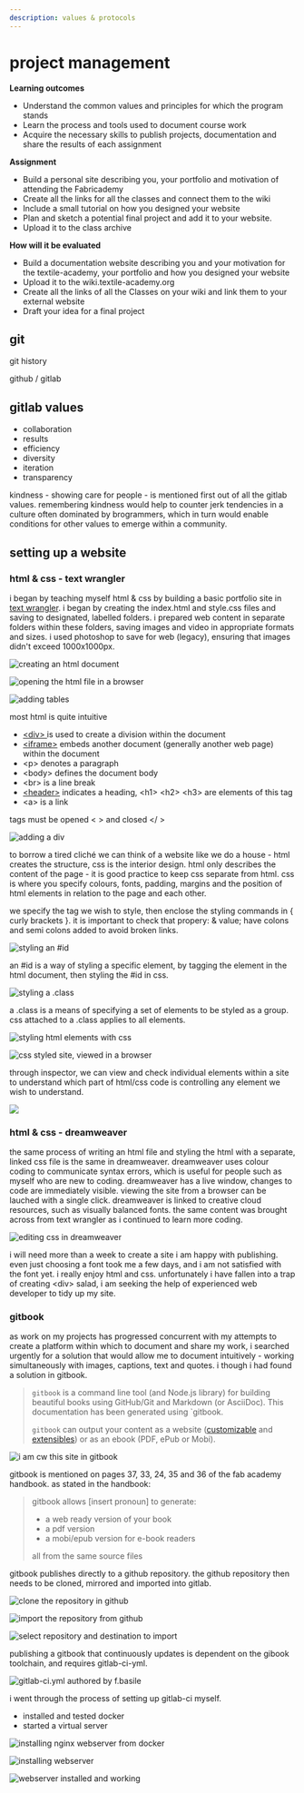 ```yaml
---
description: values & protocols
---
```


# project management

  


**Learning outcomes**

* Understand the common values and principles for which the program stands
* Learn the process and tools used to document course work
* Acquire the necessary skills to publish projects, documentation and share the results of each assignment

**Assignment**

* Build a personal site describing you, your portfolio and motivation of attending the Fabricademy
* Create all the links for all the classes and connect them to the wiki
* Include a small tutorial on how you designed your website
* Plan and sketch a potential final project and add it to your website.
* Upload it to the class archive

**How will it be evaluated**

* Build a documentation website describing you and your motivation for the textile-academy, your portfolio and how you designed your website
* Upload it to the wiki.textile-academy.org
* Create all the links of all the Classes on your wiki and link them to your external website
* Draft your idea for a final project

### 

## git

git history

github / gitlab

## gitlab values

* collaboration
* results
* efficiency
* diversity
* iteration
* transparency

kindness - showing care for people - is mentioned first out of all the gitlab values. remembering kindness would help to counter jerk tendencies in a culture often dominated by brogrammers, which in turn would enable conditions for other values to emerge within a community. 

## setting up a website

### html & css - text wrangler

i began by teaching myself html & css by building a basic portfolio site in [text wrangler](https://www.barebones.com/products/textwrangler/). i began by creating the index.html and style.css files and saving to designated, labelled folders. i prepared web content in separate folders within these folders, saving images and video in appropriate formats and sizes. i used photoshop to save for web \(legacy\), ensuring that images didn't exceed 1000x1000px. 

![creating an html document](.gitbook/assets/screen-shot-2018-10-03-at-12.14.43-pm.png)

![opening the html file in a browser](.gitbook/assets/screen-shot-2018-10-03-at-12.19.22-pm.png)

![adding tables](.gitbook/assets/screen-shot-2018-10-03-at-1.15.18-pm.png)

  


most html is quite intuitive 

*  [&lt;div&gt; ](https://www.w3schools.com/Tags/tag_div.asp)is used to create a division within the document
* [&lt;iframe&gt;](https://www.w3schools.com/Tags/tag_iframe.asp) embeds another document \(generally another web page\) within the document
* &lt;p&gt; denotes a paragraph
* &lt;body&gt; defines the document body
* &lt;br&gt; is a line break
* [&lt;header&gt;](https://www.w3schools.com/Tags/tag_header.asp) indicates a heading,  &lt;h1&gt; &lt;h2&gt; &lt;h3&gt; are elements of this tag
* &lt;a&gt; is a link

tags must be opened &lt; &gt; and closed &lt;/ &gt; 

![adding a div](.gitbook/assets/screen-shot-2018-10-04-at-12.01.38-pm.png)

  
to borrow a tired cliché we can think of a website like we do a house - html creates the structure, css is the interior design. html only describes the content of the page - it is good practice to keep css separate from html. css is where you specify colours, fonts, padding, margins and the position of html elements in relation to the page and each other. 

we specify the tag we wish to style, then enclose the styling commands in { curly brackets }. it is important to check that propery: & value; have colons and semi colons added to avoid broken links.  

![styling an \#id](.gitbook/assets/screen-shot-2018-10-04-at-12.01.43-pm.png)

  
an \#id is a way of styling a specific element, by tagging the element in the html document, then styling the \#id in css.

![styling a .class](.gitbook/assets/screen-shot-2018-10-04-at-12.02.54-pm.png)

  
a .class is a means of specifying a set of elements to be styled as a group. css attached to a .class applies to all elements. 

![styling html elements with css](.gitbook/assets/screen-shot-2018-10-04-at-1.16.13-pm.png)

![css styled site, viewed in a browser](.gitbook/assets/screen-shot-2018-10-04-at-1.20.04-pm.png)

  
through inspector, we can view and check individual elements within a site to understand which part of html/css code is controlling any element we wish to understand. 

![](.gitbook/assets/screen-shot-2018-10-04-at-11.35.14-am.png)

### html & css - dreamweaver

the same process of writing an html file and styling the html with a separate, linked css file is the same in dreamweaver. dreamweaver uses colour coding to communicate syntax errors, which is useful for people such as myself who are new to coding. dreamweaver has a live window, changes to code are immediately visible. viewing the site from a browser can be lauched with a single click. dreamweaver is linked to creative cloud resources, such as visually balanced fonts. the same content was brought across from text wrangler as i continued to learn more coding.  

![editing css in dreamweaver](.gitbook/assets/screen-shot-2018-10-16-at-12.20.15-pm.png)

  
i will need more than a week to create a site i am happy with publishing. even just choosing a font took me a few days, and i am not satisfied with the font yet. i really enjoy html and css. unfortunately i have fallen into a trap of creating &lt;div&gt; salad, i am seeking the help of experienced web developer to tidy up my site. 

### gitbook

as work on my projects has progressed concurrent with my attempts to create a platform within which to document and share my work, i searched urgently for a solution that would allow me to document intuitively - working simultaneously with images, captions, text and quotes. i though i had found a solution in gitbook. 

> `gitbook` is a command line tool \(and Node.js library\) for building beautiful books using GitHub/Git and Markdown \(or AsciiDoc\). This documentation has been generated using \`gitbook.
>
> `gitbook` can output your content as a website \([customizable](https://toolchain.gitbook.com/themes/) and [extensibles](https://toolchain.gitbook.com/plugins/)\) or as an ebook \(PDF, ePub or Mobi\).

![i am cw this site in gitbook](.gitbook/assets/screen-shot-2018-10-16-at-12.28.57-pm.png)

gitbook is mentioned on pages 37, 33, 24, 35 and 36 of the fab academy handbook. as stated in the handbook:

> gitbook allows \[insert pronoun\] to generate:
>
> * a web ready version of your book
> * a pdf version
> * a mobi/epub version for e-book readers
>
> all from the same source files

gitbook publishes directly to a github repository. the github repository then needs to be cloned, mirrored and imported into gitlab.  

![clone the repository in github](.gitbook/assets/clone-repo-github.png)

![import the repository from github](.gitbook/assets/import-gitlab.png)

![select repository and destination to import](.gitbook/assets/mirror-gitlab.png)

publishing a gitbook that continuously updates is dependent on the gibook toolchain, and requires gitlab-ci-yml. 

![gitlab-ci.yml authored by f.basile](.gitbook/assets/screen-shot-2018-10-16-at-12.49.32-pm.png)

i went through the process of setting up gitlab-ci myself. 

* installed and tested docker
* started a virtual server

![installing nginx webserver from docker](.gitbook/assets/new-webserver-docker.png)

![installing webserver](.gitbook/assets/nginx-bash.png)

![webserver installed and working](.gitbook/assets/nginx-server-successfully-installed.png)



